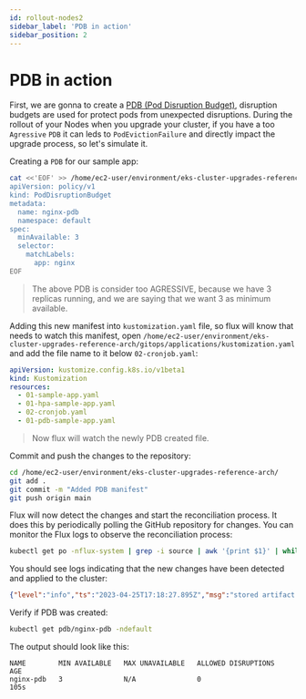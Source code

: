 ```yaml
---
id: rollout-nodes2
sidebar_label: 'PDB in action'
sidebar_position: 2
---
```


# PDB in action

First, we are gonna to create a [PDB (Pod Disruption Budget)](https://kubernetes.io/docs/tasks/run-application/configure-pdb/), disruption budgets are used for protect pods from unexpected disruptions. During the rollout of your Nodes when you upgrade your cluster, if you have a too `Agressive` `PDB` it can leds to `PodEvictionFailure` and directly impact the upgrade process, so let's simulate it.

Creating a `PDB` for our sample app:

```bash
cat <<'EOF' >> /home/ec2-user/environment/eks-cluster-upgrades-reference-arch/gitops/applications/01-pdb-sample-app.yaml
apiVersion: policy/v1
kind: PodDisruptionBudget
metadata:
  name: nginx-pdb
  namespace: default
spec:
  minAvailable: 3
  selector:
    matchLabels:
      app: nginx
EOF
```

> The above PDB is consider too AGRESSIVE, because we have 3 replicas running, and we are saying that we want 3 as minimum available.

Adding this new manifest into `kustomization.yaml` file, so flux will know that needs to watch this manifest, open `/home/ec2-user/environment/eks-cluster-upgrades-reference-arch/gitops/applications/kustomization.yaml` and add the file name to it below `02-cronjob.yaml`:

```yaml
apiVersion: kustomize.config.k8s.io/v1beta1
kind: Kustomization
resources:
  - 01-sample-app.yaml
  - 01-hpa-sample-app.yaml
  - 02-cronjob.yaml
  - 01-pdb-sample-app.yaml
```

> Now flux will watch the newly PDB created file.

Commit and push the changes to the repository:

```bash
cd /home/ec2-user/environment/eks-cluster-upgrades-reference-arch/
git add .
git commit -m "Added PDB manifest"
git push origin main
```

Flux will now detect the changes and start the reconciliation process. It does this by periodically polling the GitHub repository for changes. You can monitor the Flux logs to observe the reconciliation process:

```bash
kubectl get po -nflux-system | grep -i source | awk '{print $1}' | while read line; do kubectl -n flux-system logs -f $line --since=1m; done
```

You should see logs indicating that the new changes have been detected and applied to the cluster:

```json
{"level":"info","ts":"2023-04-25T17:18:27.895Z","msg":"stored artifact for commit 'Added PDB manifest'","controller":"gitrepository","controllerGroup":"source.toolkit.fluxcd.io","controllerKind":"GitRepository","GitRepository":{"name":"flux-system","namespace":"flux-system"},"namespace":"flux-system","name":"flux-system","reconcileID":"fea3c381-7412-452d-9008-f99ae19f06b9"}
```

Verify if PDB was created:

```bash
kubectl get pdb/nginx-pdb -ndefault
```

The output should look like this:

```
NAME        MIN AVAILABLE   MAX UNAVAILABLE   ALLOWED DISRUPTIONS   AGE
nginx-pdb   3               N/A               0                     105s
```




